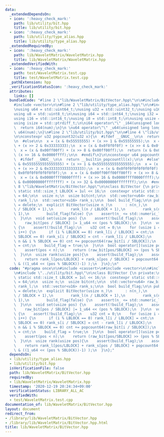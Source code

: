 ```yaml
---
data:
  _extendedDependsOn:
  - icon: ':heavy_check_mark:'
    path: lib/utility/bit.hpp
    title: lib/utility/bit.hpp
  - icon: ':heavy_check_mark:'
    path: lib/utility/type_alias.hpp
    title: lib/utility/type_alias.hpp
  _extendedRequiredBy:
  - icon: ':heavy_check_mark:'
    path: lib/WaveletMatrix/WaveletMatrix.hpp
    title: lib/WaveletMatrix/WaveletMatrix.hpp
  _extendedVerifiedWith:
  - icon: ':heavy_check_mark:'
    path: test/WaveletMatrix.test.cpp
    title: test/WaveletMatrix.test.cpp
  _pathExtension: hpp
  _verificationStatusIcon: ':heavy_check_mark:'
  attributes:
    links: []
  bundledCode: "#line 2 \"lib/WaveletMatrix/BitVector.hpp\"\n\n#include <cassert>\n\
    #include <vector>\n\n#line 2 \"lib/utility/type_alias.hpp\"\n\n#include <cstdint>\n\
    \nusing u64 = std::uint64_t;\nusing u32 = std::uint32_t;\nusing u16 = std::uint16_t;\n\
    using u8 = std::uint8_t;\n\nusing i64 = std::int64_t;\nusing i32 = std::int32_t;\n\
    using i16 = std::int16_t;\nusing i8 = std::int8_t;\n\nusing usize = std::size_t;\n\
    using isize = std::ptrdiff_t;\n\ni64 operator\"\" _i64(unsigned long long num){\n\
    \  return i64(num);\n}\n \nu64 operator\"\" _u64(unsigned long long num){\n  return\
    \ u64(num);\n}\n#line 2 \"lib/utility/bit.hpp\"\n\n#line 4 \"lib/utility/bit.hpp\"\
    \n\nconstexpr u32 popcount32(u32 x){\n  #ifdef __GNUC__\n\n  return __builtin_popcount(x);\n\
    \n  #else\n\n  x = (x & 0x55555555) + (x >> 1 & 0x55555555);\n  x = (x & 0x33333333)\
    \ + (x >> 2 & 0x33333333);\n  x = (x & 0x0f0f0f0f) + (x >> 4 & 0x0f0f0f0f);\n\
    \  x = (x & 0x00ff00ff) + (x >> 8 & 0x00ff00ff);\n  return (x & 0x0000ffff) +\
    \ (x >> 16 & 0x0000ffff);\n\n  #endif\n}\n\nconstexpr u64 popcount64(u64 x){\n\
    \  #ifdef __GNUC__\n\n  return __builtin_popcountll(x);\n\n  #else\n\n  x = (x\
    \ & 0x5555555555555555) + (x >> 1 & 0x5555555555555555);\n  x = (x & 0x3333333333333333)\
    \ + (x >> 2 & 0x3333333333333333);\n  x = (x & 0x0f0f0f0f0f0f0f0f) + (x >> 4 &\
    \ 0x0f0f0f0f0f0f0f0f);\n  x = (x & 0x00ff00ff00ff00ff) + (x >> 8 & 0x00ff00ff00ff00ff);\n\
    \  x = (x & 0x0000ffff0000ffff) + (x >> 16 & 0x0000ffff0000ffff);\n  return (x\
    \ & 0x00000000ffffffff) + (x >> 32 & 0x00000000ffffffff);\n\n  #endif\n}\n#line\
    \ 8 \"lib/WaveletMatrix/BitVector.hpp\"\n\nclass BitVector {\n private:\n  constexpr\
    \ static std::size_t LBLOCK = 1ul << 16;\n  constexpr static std::size_t SBLOCK\
    \ = 64;\n\n  usize n;\n  usize bitcnt;\n\n  std::vector<u64> raw_bit;\n\n  std::vector<u32>\
    \ rank_l;\n  std::vector<u16> rank_s;\n\n  bool build_flag;\n\n public:\n  BitVector()\
    \ = delete;\n  explicit BitVector(usize n_)\n      : n(n_),\n        raw_bit(n\
    \ / SBLOCK + 1),\n        rank_l(n / LBLOCK + 1),\n        rank_s(n / SBLOCK +\
    \ 1),\n        build_flag(false) {\n    assert(n_ <= std::numeric_limits<u32>::max());\n\
    \  }\n\n  void set(usize pos) {\n    assert(!build_flag);\n    assert(pos < n);\n\
    \    raw_bit[pos / SBLOCK] |= 1_u64 << (pos % SBLOCK);\n  }\n\n  void build()\
    \ {\n    assert(!build_flag);\n    u32 cnt = 0;\n    for (usize i = 0; i <= n;\
    \ i++) {\n      if (i % LBLOCK == 0) rank_l[i / LBLOCK] = cnt;\n      if (i %\
    \ SBLOCK == 0) rank_s[i / SBLOCK] = cnt - rank_l[i / LBLOCK];\n      if (i !=\
    \ n && i % SBLOCK == 0) cnt += popcount64(raw_bit[i / SBLOCK]);\n    }\n    bitcnt\
    \ = cnt;\n    build_flag = true;\n  }\n\n  bool operator[](usize pos){\n    assert(build_flag);\n\
    \    assert(pos < n);\n    return (raw_bit[pos/SBLOCK] >> (pos % SBLOCK)) & 1;\n\
    \  }\n\n  usize rank(usize pos){\n    assert(build_flag);\n    assert(pos <= n);\n\
    \    return rank_l[pos/LBLOCK] + rank_s[pos / SBLOCK] + popcount64(raw_bit[pos/SBLOCK]\
    \ & ((1_u64 << (pos % SBLOCK))-1) );\n  }\n};\n"
  code: "#pragma once\n\n#include <cassert>\n#include <vector>\n\n#include \"../utility/type_alias.hpp\"\
    \n#include \"../utility/bit.hpp\"\n\nclass BitVector {\n private:\n  constexpr\
    \ static std::size_t LBLOCK = 1ul << 16;\n  constexpr static std::size_t SBLOCK\
    \ = 64;\n\n  usize n;\n  usize bitcnt;\n\n  std::vector<u64> raw_bit;\n\n  std::vector<u32>\
    \ rank_l;\n  std::vector<u16> rank_s;\n\n  bool build_flag;\n\n public:\n  BitVector()\
    \ = delete;\n  explicit BitVector(usize n_)\n      : n(n_),\n        raw_bit(n\
    \ / SBLOCK + 1),\n        rank_l(n / LBLOCK + 1),\n        rank_s(n / SBLOCK +\
    \ 1),\n        build_flag(false) {\n    assert(n_ <= std::numeric_limits<u32>::max());\n\
    \  }\n\n  void set(usize pos) {\n    assert(!build_flag);\n    assert(pos < n);\n\
    \    raw_bit[pos / SBLOCK] |= 1_u64 << (pos % SBLOCK);\n  }\n\n  void build()\
    \ {\n    assert(!build_flag);\n    u32 cnt = 0;\n    for (usize i = 0; i <= n;\
    \ i++) {\n      if (i % LBLOCK == 0) rank_l[i / LBLOCK] = cnt;\n      if (i %\
    \ SBLOCK == 0) rank_s[i / SBLOCK] = cnt - rank_l[i / LBLOCK];\n      if (i !=\
    \ n && i % SBLOCK == 0) cnt += popcount64(raw_bit[i / SBLOCK]);\n    }\n    bitcnt\
    \ = cnt;\n    build_flag = true;\n  }\n\n  bool operator[](usize pos){\n    assert(build_flag);\n\
    \    assert(pos < n);\n    return (raw_bit[pos/SBLOCK] >> (pos % SBLOCK)) & 1;\n\
    \  }\n\n  usize rank(usize pos){\n    assert(build_flag);\n    assert(pos <= n);\n\
    \    return rank_l[pos/LBLOCK] + rank_s[pos / SBLOCK] + popcount64(raw_bit[pos/SBLOCK]\
    \ & ((1_u64 << (pos % SBLOCK))-1) );\n  }\n};"
  dependsOn:
  - lib/utility/type_alias.hpp
  - lib/utility/bit.hpp
  isVerificationFile: false
  path: lib/WaveletMatrix/BitVector.hpp
  requiredBy:
  - lib/WaveletMatrix/WaveletMatrix.hpp
  timestamp: '2020-12-19 20:24:34+09:00'
  verificationStatus: LIBRARY_ALL_AC
  verifiedWith:
  - test/WaveletMatrix.test.cpp
documentation_of: lib/WaveletMatrix/BitVector.hpp
layout: document
redirect_from:
- /library/lib/WaveletMatrix/BitVector.hpp
- /library/lib/WaveletMatrix/BitVector.hpp.html
title: lib/WaveletMatrix/BitVector.hpp
---
```

